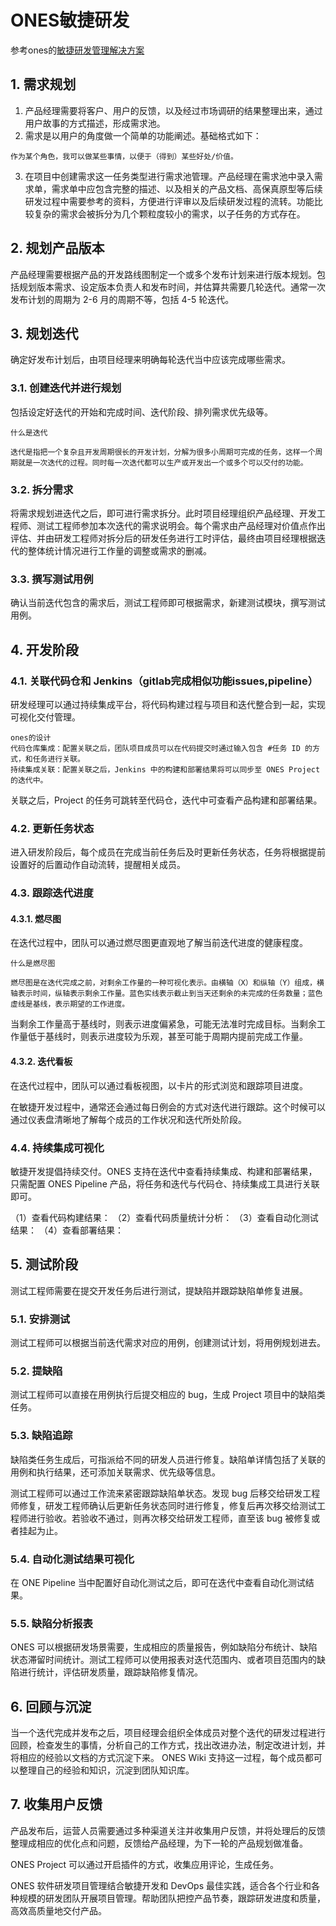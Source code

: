 # ONES敏捷研发


参考ones的[敏捷研发管理解决方案](https://help.ones.ai/ones/min-jie-yan-fa-guan-li-jie-jue-fang-an.html)

## 1. 需求规划

1. 产品经理需要将客户、用户的反馈，以及经过市场调研的结果整理出来，通过用户故事的方式描述，形成需求池。
2. 需求是以用户的角度做一个简单的功能阐述。基础格式如下：
```
作为某个角色，我可以做某些事情，以便于（得到）某些好处/价值。
```
3. 在项目中创建需求这一任务类型进行需求池管理。产品经理在需求池中录入需求单，需求单中应包含完整的描述、以及相关的产品文档、高保真原型等后续研发过程中需要参考的资料，方便进行评审以及后续研发过程的流转。功能比较复杂的需求会被拆分为几个颗粒度较小的需求，以子任务的方式存在。

## 2. 规划产品版本

产品经理需要根据产品的开发路线图制定一个或多个发布计划来进行版本规划。包括规划版本需求、设定版本负责人和发布时间，并估算共需要几轮迭代。通常一次发布计划的周期为 2-6 月的周期不等，包括 4-5 轮迭代。

## 3. 规划迭代

确定好发布计划后，由项目经理来明确每轮迭代当中应该完成哪些需求。

### 3.1. 创建迭代并进行规划

包括设定好迭代的开始和完成时间、迭代阶段、排列需求优先级等。
```
什么是迭代

迭代是指把一个复杂且开发周期很长的开发计划，分解为很多小周期可完成的任务，这样一个周期就是一次迭代的过程。同时每一次迭代都可以生产或开发出一个或多个可以交付的功能。
```

### 3.2. 拆分需求

将需求规划进迭代之后，即可进行需求拆分。此时项目经理组织产品经理、开发工程师、测试工程师参加本次迭代的需求说明会。每个需求由产品经理对价值点作出评估、并由研发工程师对拆分后的研发任务进行工时评估，最终由项目经理根据迭代的整体统计情况进行工作量的调整或需求的删减。

### 3.3. 撰写测试用例

确认当前迭代包含的需求后，测试工程师即可根据需求，新建测试模块，撰写测试用例。

## 4. 开发阶段
### 4.1. 关联代码仓和 Jenkins（gitlab完成相似功能issues,pipeline）

研发经理可以通过持续集成平台，将代码构建过程与项目和迭代整合到一起，实现可视化交付管理。

```
ones的设计
代码仓库集成：配置关联之后，团队项目成员可以在代码提交时通过输入包含 #任务 ID 的方式，和任务进行关联。
持续集成关联：配置关联之后，Jenkins 中的构建和部署结果将可以同步至 ONES Project 的迭代中。
```
关联之后，Project 的任务可跳转至代码仓，迭代中可查看产品构建和部署结果。

### 4.2. 更新任务状态

进入研发阶段后，每个成员在完成当前任务后及时更新任务状态，任务将根据提前设置好的后置动作自动流转，提醒相关成员。

### 4.3. 跟踪迭代进度

#### 4.3.1. 燃尽图

在迭代过程中，团队可以通过燃尽图更直观地了解当前迭代进度的健康程度。
```
什么是燃尽图

燃尽图是在迭代完成之前，对剩余工作量的一种可视化表示。由横轴（X）和纵轴（Y）组成，横轴表示时间，纵轴表示剩余工作量。蓝色实线表示截止到当天还剩余的未完成的任务数量；蓝色虚线是基线，表示期望的工作进度。
```
当剩余工作量高于基线时，则表示进度偏紧急，可能无法准时完成目标。当剩余工作量低于基线时，则表示进度较为乐观，甚至可能于周期内提前完成工作量。

#### 4.3.2. 迭代看板

在迭代过程中，团队可以通过看板视图，以卡片的形式浏览和跟踪项目进度。

在敏捷开发过程中，通常还会通过每日例会的方式对迭代进行跟踪。这个时候可以通过仪表盘清晰地了解每个成员的工作状况和迭代所处阶段。

### 4.4. 持续集成可视化

敏捷开发提倡持续交付。ONES 支持在迭代中查看持续集成、构建和部署结果，只需配置 ONES Pipeline 产品，将任务和迭代与代码仓、持续集成工具进行关联即可。

（1）查看代码构建结果：
（2）查看代码质量统计分析：
（3）查看自动化测试结果：
（4）查看部署结果：

## 5. 测试阶段
测试工程师需要在提交开发任务后进行测试，提缺陷并跟踪缺陷单修复进展。

### 5.1. 安排测试

测试工程师可以根据当前迭代需求对应的用例，创建测试计划，将用例规划进去。

### 5.2. 提缺陷

测试工程师可以直接在用例执行后提交相应的 bug，生成 Project 项目中的缺陷类任务。

### 5.3. 缺陷追踪

缺陷类任务生成后，可指派给不同的研发人员进行修复。缺陷单详情包括了关联的用例和执行结果，还可添加关联需求、优先级等信息。

测试工程师可以通过工作流来紧密跟踪缺陷单状态。发现 bug 后移交给研发工程师修复，研发工程师确认后更新任务状态同时进行修复，修复后再次移交给测试工程师进行验收。若验收不通过，则再次移交给研发工程师，直至该 bug 被修复或者挂起为止。

### 5.4. 自动化测试结果可视化

在 ONE Pipeline 当中配置好自动化测试之后，即可在迭代中查看自动化测试结果。

### 5.5. 缺陷分析报表

ONES 可以根据研发场景需要，生成相应的质量报告，例如缺陷分布统计、缺陷状态滞留时间统计。测试工程师可以使用报表对迭代范围内、或者项目范围内的缺陷进行统计，评估研发质量，跟踪缺陷修复情况。

## 6. 回顾与沉淀

当一个迭代完成并发布之后，项目经理会组织全体成员对整个迭代的研发过程进行回顾，检查发生的事情，分析自己的工作方式，找出改进办法，制定改进计划，并将相应的经验以文档的方式沉淀下来。
ONES Wiki 支持这一过程，每个成员都可以整理自己的经验和知识，沉淀到团队知识库。

## 7. 收集用户反馈
产品发布后，运营人员需要通过多种渠道关注并收集用户反馈，并将处理后的反馈整理成相应的优化点和问题，反馈给产品经理，为下一轮的产品规划做准备。

ONES Project 可以通过开启插件的方式，收集应用评论，生成任务。

ONES 软件研发项目管理结合敏捷开发和 DevOps 最佳实践，适合各个行业和各种规模的研发团队开展项目管理。帮助团队把控产品节奏，跟踪研发进度和质量，高效高质量地交付产品。


